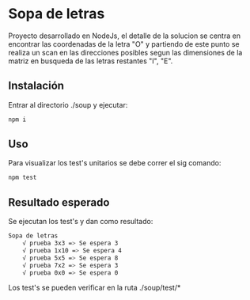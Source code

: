 # Sopa de letras

Proyecto desarrollado en NodeJs, el detalle de la solucion se centra en encontrar las coordenadas de la letra "O" y partiendo de este punto se realiza un scan en las direcciones posibles segun las dimensiones de la matriz en busqueda de las letras restantes "I", "E".
 
## Instalación

Entrar al directorio ./soup y ejecutar:

```bash
npm i
```

## Uso
Para visualizar los test's unitarios se debe correr el sig comando:

```bash
npm test
```

## Resultado esperado
Se ejecutan los test's y dan como resultado:

```bash
Sopa de letras
    √ prueba 3x3 => Se espera 3
    √ prueba 1x10 => Se espera 4
    √ prueba 5x5 => Se espera 8
    √ prueba 7x2 => Se espera 3
    √ prueba 0x0 => Se espera 0
```
Los test's se pueden verificar en la ruta ./soup/test/*